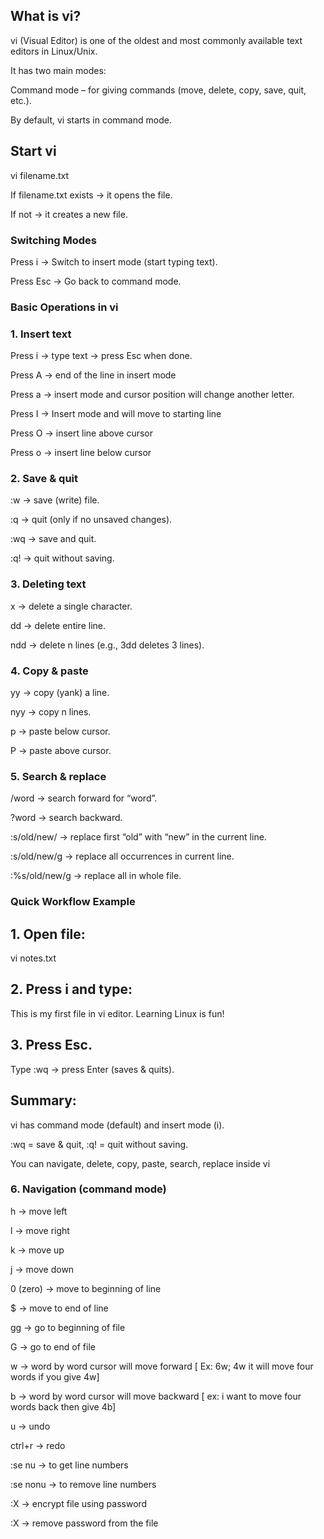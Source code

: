 ## What is vi?

vi (Visual Editor) is one of the oldest and most commonly available text editors in Linux/Unix.

It has two main modes:

Command mode – for giving commands (move, delete, copy, save, quit, etc.).

By default, vi starts in command mode.

## Start vi

vi filename.txt

If filename.txt exists → it opens the file.

If not → it creates a new file.

### Switching Modes

Press i → Switch to insert mode (start typing text).

Press Esc → Go back to command mode.

### Basic Operations in vi

### 1. Insert text

Press i → type text → press Esc when done.

Press A → end of the line in insert mode

Press a → insert mode and cursor position will change another letter.

Press I → Insert mode and will move to starting line

Press O → insert line above cursor

Press o → insert line below cursor

### 2. Save & quit

:w → save (write) file.

:q → quit (only if no unsaved changes).

:wq → save and quit.

:q! → quit without saving.

### 3. Deleting text
x → delete a single character.

dd → delete entire line.

ndd → delete n lines (e.g., 3dd deletes 3 lines).

### 4. Copy & paste

yy → copy (yank) a line.

nyy → copy n lines.

p → paste below cursor.

P → paste above cursor.

### 5. Search & replace

/word → search forward for “word”.

?word → search backward.

:s/old/new/ → replace first “old” with “new” in the current line.

:s/old/new/g → replace all occurrences in current line.

:%s/old/new/g → replace all in whole file.

### Quick Workflow Example

## 1. Open file:
vi notes.txt

## 2. Press i and type:
This is my first file in vi editor.
Learning Linux is fun!

## 3. Press Esc.
Type :wq → press Enter (saves & quits).

## Summary:

vi has command mode (default) and insert mode (i).

:wq = save & quit, :q! = quit without saving.

You can navigate, delete, copy, paste, search, replace inside vi


### 6. Navigation (command mode)

h → move left

l → move right

k → move up

j → move down

0 (zero) → move to beginning of line

$ → move to end of line

gg → go to beginning of file

G → go to end of file

w → word by word cursor will move forward [ Ex: 6w; 4w it will move four words if you give 4w]

b → word by word cursor will move backward [ ex: i want to move four words back then give 4b]

u → undo

ctrl+r → redo

:se nu → to get line numbers

:se nonu → to remove line numbers

:X  → encrypt file using password

:X  → remove password from the file 




